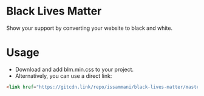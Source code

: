 # Black Lives Matter

Show your support by converting your website to black and white.

# Usage

- Download and add blm.min.css to your project.
- Alternatively, you can use a direct link: 
```html
<link href="https://gitcdn.link/repo/issammani/black-lives-matter/master/blm.min.css" rel="stylesheet" type="text/css" media="screen" />
```